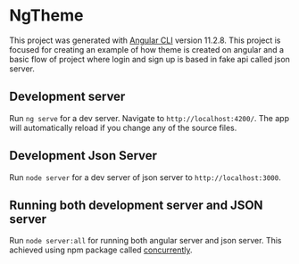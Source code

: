 # NgTheme

This project was generated with [Angular CLI](https://github.com/angular/angular-cli) version 11.2.8. This project is focused for creating an example of how theme is created on angular and
a basic flow of project where login and sign up is based in fake api called json server.

## Development server

Run `ng serve` for a dev server. Navigate to `http://localhost:4200/`. The app will automatically reload if you change any of the source files.

## Development Json Server

Run `node server` for a dev server of json server to `http://localhost:3000`.

## Running both development server and JSON server

Run `node server:all` for running both angular server and json server. This achieved using npm package called [concurrently](https://www.npmjs.com/package/concurrently).
